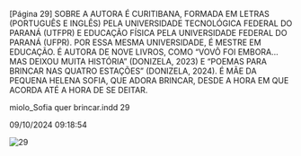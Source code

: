[Página 29]
SOBRE A AUTORA
É CURITIBANA, FORMADA EM LETRAS (PORTUGUÊS E
INGLÊS) PELA UNIVERSIDADE TECNOLÓGICA FEDERAL
DO PARANÁ (UTFPR) E EDUCAÇÃO FÍSICA PELA
UNIVERSIDADE FEDERAL DO PARANÁ (UFPR). POR ESSA
MESMA UNIVERSIDADE, É MESTRE EM EDUCAÇÃO. É
AUTORA DE NOVE LIVROS, COMO “VOVÔ FOI EMBORA…
MAS DEIXOU MUITA HISTÓRIA” (DONIZELA, 2023) E
“POEMAS PARA BRINCAR NAS QUATRO ESTAÇÕES”
(DONIZELA, 2024). É MÃE DA PEQUENA HELENA SOFIA,
QUE ADORA BRINCAR, DESDE A HORA EM QUE ACORDA
ATÉ A HORA DE SE DEITAR.

miolo_Sofia quer brincar.indd 29

09/10/2024 09:18:54

![29](./img/page_029.jpg)
